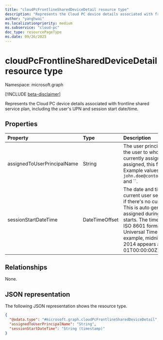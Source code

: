 ```yaml
---
title: "cloudPcFrontlineSharedDeviceDetail resource type"
description: "Represents the Cloud PC device details associated with frontline shared service plan, including the user's UPN and session start date/time."
author: "yanghwai"
ms.localizationpriority: medium
ms.subservice: "cloud-pc"
doc_type: resourcePageType
ms.date: 09/26/2025
---
```


# cloudPcFrontlineSharedDeviceDetail resource type

Namespace: microsoft.graph

[!INCLUDE [beta-disclaimer](../../includes/beta-disclaimer.md)]

Represents the Cloud PC device details associated with frontline shared service plan, including the user's UPN and session start date/time.

## Properties

|Property|Type|Description|
|:---|:---|:---|
|assignedToUserPrincipalName|String|The user principal name (UPN) of the user to whom the device is currently assigned. If no user is assigned, this field remains empty. Example values, `john.doe@contoso.onmicrosoft.com` and ``.|
|sessionStartDateTime|DateTimeOffset|The date and time when the current user session starts, or null if there's no current user session. This is auto generated and assigned during each session starts. The timestamp is shown in ISO 8601 format and Coordinated Universal Time (UTC). For example, midnight UTC on Jan 1, 2014 appears as '2014-01-01T00:00:00Z'.|

## Relationships

None.

## JSON representation

The following JSON representation shows the resource type.
<!-- {
  "blockType": "resource",
  "@odata.type": "microsoft.graph.cloudPcFrontlineSharedDeviceDetail",
  "openType": false
}
-->
``` json
{
  "@odata.type": "#microsoft.graph.cloudPcFrontlineSharedDeviceDetail",
  "assignedToUserPrincipalName": "String",
  "sessionStartDateTime": "String (timestamp)"
}
```
